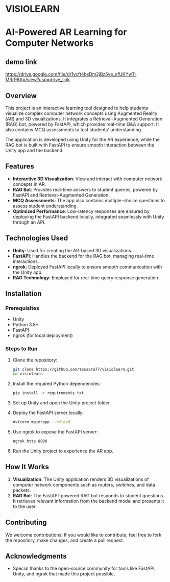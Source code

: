 # VISIOLEARN
# AI-Powered AR Learning for Computer Networks

## demo link
https://drive.google.com/file/d/1vcft4bxDm2jBz5ve_sfUKYwT-MRr96Ap/view?usp=drive_link

## Overview
This project is an interactive learning tool designed to help students visualize complex computer network concepts using Augmented Reality (AR) and 3D visualizations. It integrates a Retrieval-Augmented Generation (RAG) bot, powered by FastAPI, which provides real-time Q&A support. It also contains MCQ assessments to test students' understanding.

The application is developed using Unity for the AR experience, while the RAG bot is built with FastAPI to ensure smooth interaction between the Unity app and the backend.

## Features
- **Interactive 3D Visualization**: View and interact with computer network concepts in AR.
- **RAG Bot**: Provides real-time answers to student queries, powered by FastAPI and Retrieval-Augmented Generation.
- **MCQ Assessments**: The app also contains multiple-choice questions to assess student understanding.
- **Optimized Performance**: Low-latency responses are ensured by deploying the FastAPI backend locally, integrated seamlessly with Unity through an API.

## Technologies Used
- **Unity**: Used for creating the AR-based 3D visualizations.
- **FastAPI**: Handles the backend for the RAG bot, managing real-time interactions.
- **ngrok**: Deployed FastAPI locally to ensure smooth communication with the Unity app.
- **RAG Technology**: Employed for real-time query response generation.

## Installation

### Prerequisites
- Unity
- Python 3.8+ 
- FastAPI
- ngrok (for local deployment)

### Steps to Run
1. Clone the repository:
    ```bash
    git clone https://github.com/tessara77/visiolearn.git
    cd visiolearn
    ```

2. Install the required Python dependencies:
    ```bash
    pip install -r requirements.txt
    ```

3. Set up Unity and open the Unity project folder.

4. Deploy the FastAPI server locally:
    ```bash
    uvicorn main:app --reload
    ```

5. Use ngrok to expose the FastAPI server:
    ```bash
    ngrok http 8000
    ```

6. Run the Unity project to experience the AR app.

## How It Works
1. **Visualization**: The Unity application renders 3D visualizations of computer network components such as routers, switches, and data packets.
2. **RAG Bot**: The FastAPI-powered RAG bot responds to student questions. It retrieves relevant information from the backend model and presents it to the user.
   
## Contributing
We welcome contributions! If you would like to contribute, feel free to fork the repository, make changes, and create a pull request.

## Acknowledgments
- Special thanks to the open-source community for tools like FastAPI, Unity, and ngrok that made this project possible.


